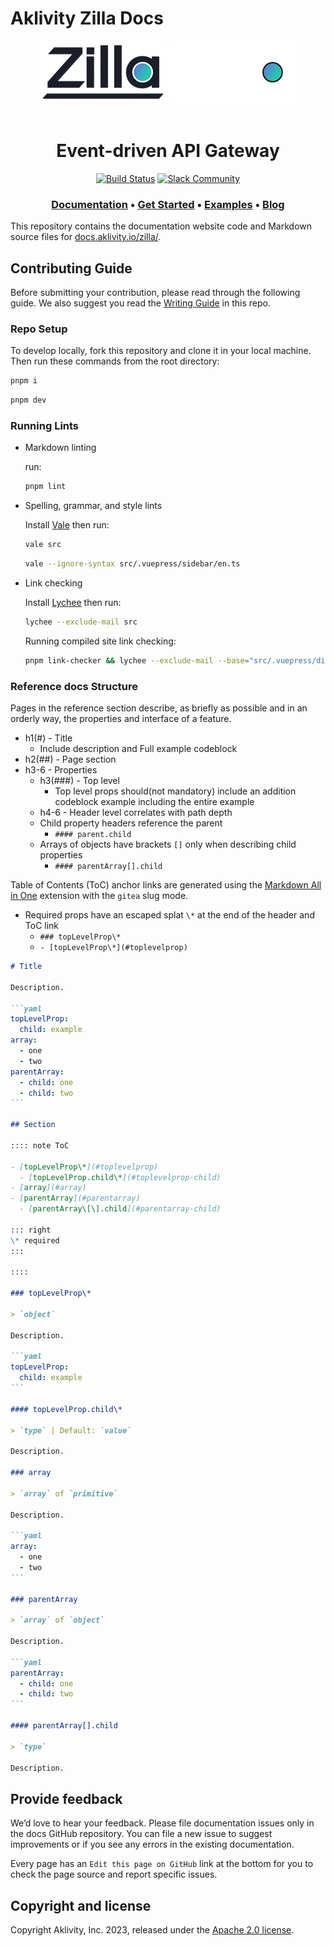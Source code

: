 # Aklivity Zilla Docs

<!-- markdownlint-disable -->
<div align="center">
  <img src="./src/.vuepress/public/logo.webp#gh-light-mode-only" height="100">
  <img src="./src/.vuepress/public/logo-dark.webp#gh-dark-mode-only" height="100">
</div>

</br>
<h1 align="center">Event-driven API Gateway</h1>

<div align="center">
 
  [![Build Status][build-status-image]][build-status]
  [![Slack Community][community-image]][community-join]
 
</div>

<h3 align="center">
  <a href="https://docs.aklivity.io/zilla/"><b>Documentation</b></a> &bull;
  <a href="https://docs.aklivity.io/zilla/latest/guides/install/"><b>Get Started</b></a> &bull;
  <a href="https://github.com/aklivity/zilla-examples"><b>Examples</b></a> &bull;
  <a href="https://www.aklivity.io/blog"><b>Blog</b></a> 
</h3>
<!-- markdownlint-restore -->

This repository contains the documentation website code and Markdown source files for [docs.aklivity.io/zilla/](https://docs.aklivity.io/zilla/).

## Contributing Guide

Before submitting your contribution, please read through the following guide. We also suggest you read the [Writing Guide](./.github/contributing/writing-guide.md) in this repo.

### Repo Setup

To develop locally, fork this repository and clone it in your local machine. Then run these commands from the root directory:

```sh
pnpm i
```

```sh
pnpm dev
```

### Running Lints

- Markdown linting

  run:

  ```sh
  pnpm lint
  ```

- Spelling, grammar, and style lints

  Install [Vale](https://github.com/errata-ai/vale) then run:

  ```sh
  vale src
  ```

  ```sh
  vale --ignore-syntax src/.vuepress/sidebar/en.ts
  ```

- Link checking

  Install [Lychee](https://github.com/lycheeverse/lychee) then run:

  ```sh
  lychee --exclude-mail src
  ```

  Running compiled site link checking:

  ```sh
  pnpm link-checker && lychee --exclude-mail --base="src/.vuepress/dist" src/.vuepress/dist
  ```

### Reference docs Structure

Pages in the reference section describe, as briefly as possible and in an orderly way, the properties and interface of a feature.

- h1(#) - Title
  - Include description and Full example codeblock
- h2(##) - Page section
- h3-6 - Properties
  - h3(###) - Top level
    - Top level props should(not mandatory) include an addition codeblock example including the entire example
  - h4-6 - Header level correlates with path depth
  - Child property headers reference the parent
    - `#### parent.child`
  - Arrays of objects have brackets `[]` only when describing child properties
    - `#### parentArray[].child`

Table of Contents (ToC) anchor links are generated using the [Markdown All in One](https://markdown-all-in-one.github.io/docs/guide/table-of-contents.html#overview) extension with the `gitea` slug mode.

- Required props have an escaped splat `\*` at the end of the header and ToC link
  - `### topLevelProp\*`
  - `- [topLevelProp\*](#toplevelprop)`

````markdown
# Title

Description.

```yaml
topLevelProp:
  child: example
array:
  - one
  - two
parentArray:
  - child: one
  - child: two
```

## Section

:::: note ToC

- [topLevelProp\*](#toplevelprop)
  - [topLevelProp.child\*](#toplevelprop-child)
- [array](#array)
- [parentArray](#parentarray)
  - [parentArray\[\].child](#parentarray-child)

::: right
\* required
:::

::::

### topLevelProp\*

> `object`

Description.

```yaml
topLevelProp:
  child: example
```

#### topLevelProp.child\*

> `type` | Default: `value`

Description.

### array

> `array` of `primitive`

Description.

```yaml
array:
  - one
  - two
```

### parentArray

> `array` of `object`

Description.

```yaml
parentArray:
  - child: one
  - child: two
```

#### parentArray[].child

> `type`

Description.

````

## Provide feedback

We’d love to hear your feedback. Please file documentation issues only in the docs GitHub repository. You can file a new issue to suggest improvements or if you see any errors in the existing documentation.

Every page has an `Edit this page on GitHub` link at the bottom for you to check the page source and report specific issues.

## Copyright and license

Copyright Aklivity, Inc. 2023, released under the [Apache 2.0 license](https://github.com/aklivity/zilla/blob/main/LICENSE).

[build-status-image]: https://github.com/aklivity/zilla/workflows/build/badge.svg
[build-status]: https://github.com/aklivity/zilla/actions
[community-image]: https://img.shields.io/badge/slack-@aklivitycommunity-blue.svg?logo=slack
[community-join]: https://www.aklivity.io/slack
